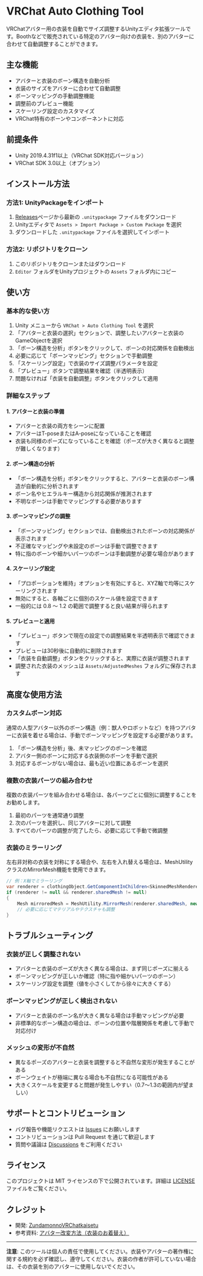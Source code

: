 # VRChat Auto Clothing Tool

VRChatアバター用の衣装を自動でサイズ調整するUnityエディタ拡張ツールです。Boothなどで販売されている特定のアバター向けの衣装を、別のアバターに合わせて自動調整することができます。

## 主な機能

- アバターと衣装のボーン構造を自動分析
- 衣装のサイズをアバターに合わせて自動調整
- ボーンマッピングの手動調整機能
- 調整前のプレビュー機能
- スケーリング設定のカスタマイズ
- VRChat特有のボーンやコンポーネントに対応

## 前提条件

- Unity 2019.4.31f1以上（VRChat SDK対応バージョン）
- VRChat SDK 3.0以上（オプション）

## インストール方法

### 方法1: UnityPackageをインポート

1. [Releases](https://github.com/ZundamonnoVRChatkaisetu/VRChatAutoClothingTool/releases)ページから最新の `.unitypackage` ファイルをダウンロード
2. Unityエディタで `Assets > Import Package > Custom Package` を選択
3. ダウンロードした `.unitypackage` ファイルを選択してインポート

### 方法2: リポジトリをクローン

1. このリポジトリをクローンまたはダウンロード
2. `Editor` フォルダをUnityプロジェクトの `Assets` フォルダ内にコピー

## 使い方

### 基本的な使い方

1. Unity メニューから `VRChat > Auto Clothing Tool` を選択
2. 「アバターと衣装の選択」セクションで、調整したいアバターと衣装のGameObjectを選択
3. 「ボーン構造を分析」ボタンをクリックして、ボーンの対応関係を自動検出
4. 必要に応じて「ボーンマッピング」セクションで手動調整
5. 「スケーリング設定」で衣装のサイズ調整パラメータを設定
6. 「プレビュー」ボタンで調整結果を確認（半透明表示）
7. 問題なければ「衣装を自動調整」ボタンをクリックして適用

### 詳細なステップ

#### 1. アバターと衣装の準備

- アバターと衣装の両方をシーンに配置
- アバターはT-poseまたはA-poseになっていることを確認
- 衣装も同様のポーズになっていることを確認（ポーズが大きく異なると調整が難しくなります）

#### 2. ボーン構造の分析

- 「ボーン構造を分析」ボタンをクリックすると、アバターと衣装のボーン構造が自動的に分析されます
- ボーン名やヒエラルキー構造から対応関係が推測されます
- 不明なボーンは手動でマッピングする必要があります

#### 3. ボーンマッピングの調整

- 「ボーンマッピング」セクションでは、自動検出されたボーンの対応関係が表示されます
- 不正確なマッピングや未設定のボーンは手動で調整できます
- 特に指のボーンや細かいパーツのボーンは手動調整が必要な場合があります

#### 4. スケーリング設定

- 「プロポーションを維持」オプションを有効にすると、XYZ軸で均等にスケーリングされます
- 無効にすると、各軸ごとに個別のスケール値を設定できます
- 一般的には 0.8 ～ 1.2 の範囲で調整すると良い結果が得られます

#### 5. プレビューと適用

- 「プレビュー」ボタンで現在の設定での調整結果を半透明表示で確認できます
- プレビューは30秒後に自動的に削除されます
- 「衣装を自動調整」ボタンをクリックすると、実際に衣装が調整されます
- 調整された衣装のメッシュは `Assets/AdjustedMeshes` フォルダに保存されます

## 高度な使用方法

### カスタムボーン対応

通常の人型アバター以外のボーン構造（例：獣人やロボットなど）を持つアバターに衣装を着せる場合は、手動でボーンマッピングを設定する必要があります。

1. 「ボーン構造を分析」後、未マッピングのボーンを確認
2. アバター側のボーンに対応する衣装側のボーンを手動で選択
3. 対応するボーンがない場合は、最も近い位置にあるボーンを選択

### 複数の衣装パーツの組み合わせ

複数の衣装パーツを組み合わせる場合は、各パーツごとに個別に調整することをお勧めします。

1. 最初のパーツを通常通り調整
2. 次のパーツを選択し、同じアバターに対して調整
3. すべてのパーツの調整が完了したら、必要に応じて手動で微調整

### 衣装のミラーリング

左右非対称の衣装を対称にする場合や、左右を入れ替える場合は、MeshUtilityクラスのMirrorMesh機能を使用できます。

```csharp
// 例：X軸でミラーリング
var renderer = clothingObject.GetComponentInChildren<SkinnedMeshRenderer>();
if (renderer != null && renderer.sharedMesh != null)
{
    Mesh mirroredMesh = MeshUtility.MirrorMesh(renderer.sharedMesh, new Vector3(1, 0, 0));
    // 必要に応じてマテリアルやテクスチャも調整
}
```

## トラブルシューティング

### 衣装が正しく調整されない

- アバターと衣装のポーズが大きく異なる場合は、まず同じポーズに揃える
- ボーンマッピングが正しいか確認（特に指や細かいパーツのボーン）
- スケーリング設定を調整（値を小さくしてから徐々に大きくする）

### ボーンマッピングが正しく検出されない

- アバターと衣装のボーン名が大きく異なる場合は手動マッピングが必要
- 非標準的なボーン構造の場合は、ボーンの位置や階層関係を考慮して手動で対応付け

### メッシュの変形が不自然

- 異なるポーズのアバターと衣装を調整すると不自然な変形が発生することがある
- ボーンウェイトが極端に異なる場合も不自然になる可能性がある
- 大きくスケールを変更すると問題が発生しやすい（0.7〜1.3の範囲内が望ましい）

## サポートとコントリビューション

- バグ報告や機能リクエストは [Issues](https://github.com/ZundamonnoVRChatkaisetu/VRChatAutoClothingTool/issues) にお願いします
- コントリビューションは Pull Request を通じて歓迎します
- 質問や議論は [Discussions](https://github.com/ZundamonnoVRChatkaisetu/VRChatAutoClothingTool/discussions) をご利用ください

## ライセンス

このプロジェクトは MIT ライセンスの下で公開されています。詳細は [LICENSE](LICENSE) ファイルをご覧ください。

## クレジット

- 開発: [ZundamonnoVRChatkaisetu](https://github.com/ZundamonnoVRChatkaisetu)
- 参考資料: [アバター改変方法（衣装のお着替え）](https://note.com/damakokoko/n/n6553ac2825a2)

---

**注意**: このツールは個人の責任で使用してください。衣装やアバターの著作権に関する規約を必ず確認し、遵守してください。衣装の作者が許可していない場合は、その衣装を別のアバターに使用しないでください。
